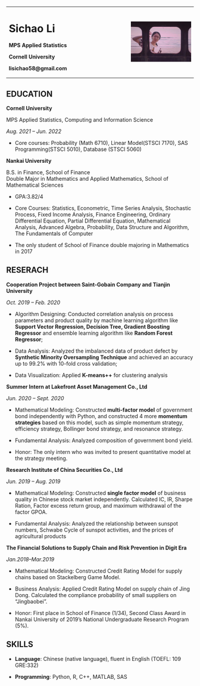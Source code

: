 <table border="0">
  <tr>
    <td width="65%">
      <h1> Sichao Li </h1>
      <p><b> MPS Applied Statistics </b></p>
      <p><b> Cornell University </b></p>
      <p><b> lisichao58@gmail.com </b></p>
    </td>
    <td width="35%">
      <img src="lsc.jpg" width="100%">
    </td>
  </tr>
</table>      
        

## EDUCATION

**Cornell University**

MPS Applied Statistics, Computing and Information Science

_Aug. 2021 – Jun. 2022_

-	Core courses: Probability (Math 6710), Linear Model(STSCI 7170), SAS Programming(STSCI 5010), Database (STSCI 5060)

**Nankai University**

B.S. in Finance, School of Finance                                                    
Double Major in Mathematics and Applied Mathematics, School of Mathematical Sciences

- GPA:3.82/4

-	Core Courses: Statistics, Econometric, Time Series Analysis, Stochastic Process, Fixed Income Analysis, Finance Engineering, Ordinary Differential Equation, Partial Differential Equation, Mathematical Analysis, Advanced Algebra, Probability, Data Structure and Algorithm, The Fundamentals of Computer

-	The only student of School of Finance double majoring in Mathematics in 2017


## RESERACH

**Cooperation Project between Saint-Gobain Company and Tianjin University**

_Oct. 2019 – Feb. 2020_

- Algorithm Designing: Conducted correlation analysis on process parameters and product quality by machine learning algorithm like **Support Vector Regression, Decision Tree, Gradient Boosting Regressor** and ensemble learning algorithm like **Random Forest Regressor**;

-	Data Analysis: Analyzed the imbalanced data of product defect by **Synthetic Minority Oversampling Technique** and achieved an accuracy up to 99.2% with 10-fold cross validation;

-	Data Visualization: Applied **K-means++** for clustering analysis


**Summer Intern at Lakefront Asset Management Co., Ltd**

_Jun. 2020 – Sept. 2020_

- Mathematical Modeling: Constructed **multi-factor model** of government bond independently with Python, and constructed 4 more **momentum strategies** based on this model, such as simple momentum strategy, efficiency strategy, Bollinger bond strategy, and resonance strategy.

-	Fundamental Analysis: Analyzed composition of government bond yield.

-	Honor: The only intern who was invited to present quantitative model at the strategy meeting.


**Research Institute of China Securities Co., Ltd**

_Jun. 2019 – Aug. 2019_

-	Mathematical Modeling: Constructed **single factor model** of business quality in Chinese stock market independently. Calculated IC, IR, Sharpe Ration, Factor excess return group, and maximum withdrawal of the factor GPOA.

-	Fundamental Analysis: Analyzed the relationship between sunspot numbers, Schwabe Cycle of sunspot activities, and the prices of agricultural products

**The Financial Solutions to Supply Chain and Risk Prevention in Digit Era**

_Jan.2018–Mar.2019_

- Mathematical Modeling: Constructed Credit Rating Model for supply chains based on Stackelberg Game Model.

-	Business Analysis: Applied Credit Rating Model on supply chain of Jing Dong. Calculated the compliance probability of small suppliers on “Jingbaobei”. 

-	Honor: First place in School of Finance (1/34), Second Class Award in Nankai University of 2019’s National Undergraduate Research Program (5%).


## SKILLS

- **Language**: Chinese (native language), fluent in English (TOEFL: 109 GRE:332)

-	**Programming**: Python, R, C++, MATLAB, SAS

